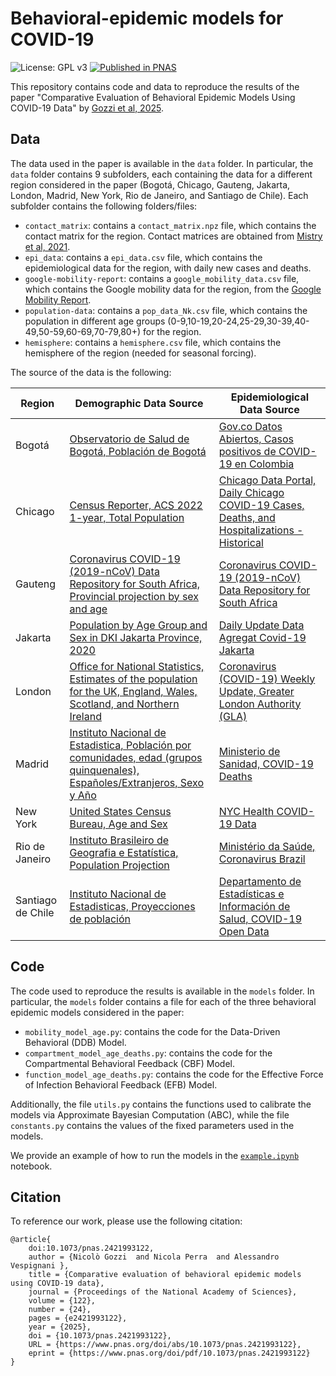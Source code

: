 # Behavioral-epidemic models for COVID-19
![License: GPL v3](https://img.shields.io/badge/License-GPLv3-orange.svg)
[![Published in PNAS](https://img.shields.io/badge/Published%20in-PNAS-blue)](https://doi.org/10.1073/pnas.2421993122)


This repository contains code and data to reproduce the results of the paper "Comparative Evaluation of Behavioral Epidemic Models Using COVID-19 Data" by [Gozzi et al, 2025](https://www.pnas.org/doi/abs/10.1073/pnas.2421993122). 

## Data

The data used in the paper is available in the `data` folder. In particular, the `data` folder contains 9 subfolders, each containing the data for a different region considered in the paper (Bogotá, Chicago, Gauteng, Jakarta, London, Madrid, New York, Rio de Janeiro, and Santiago de Chile). Each subfolder contains the following folders/files:
- `contact_matrix`: contains a `contact_matrix.npz` file, which contains the contact matrix for the region. Contact matrices are obtained from [Mistry et al, 2021](https://www.nature.com/articles/s41467-020-20544-y).
- `epi_data`: contains a `epi_data.csv` file, which contains the epidemiological data for the region, with daily new cases and deaths.
- `google-mobility-report`: contains a `google_mobility_data.csv` file, which contains the Google mobility data for the region, from the [Google Mobility Report](https://www.google.com/covid19/mobility/).
- `population-data`: contains a `pop_data_Nk.csv` file, which contains the population in different age groups (0-9,10-19,20-24,25-29,30-39,40-49,50-59,60-69,70-79,80+) for the region.
- `hemisphere`: contains a `hemisphere.csv` file, which contains the hemisphere of the region (needed for seasonal forcing).

The source of the data is the following: 

| Region | Demographic Data Source | Epidemiological Data Source |
|--------|------------------------|----------------------------|
| Bogotá | [Observatorio de Salud de Bogotá, Población de Bogotá](https://saludata.saludcapital.gov.co/osb/indicadores/poblacion-de-bogota-d-c-2005-2035/) | [Gov.co Datos Abiertos, Casos positivos de COVID-19 en Colombia](https://www.datos.gov.co/Salud-y-Protecci-n-Social/Casos-positivos-de-COVID-19-en-Colombia-/gt2j-8ykr/data) |
| Chicago | [Census Reporter, ACS 2022 1-year, Total Population](https://censusreporter.org/data/table/?table=B01001&primary_geo_id=16000US1714000&geo_ids=16000US1714000,05000US17031,31000US16980,04000US17,01000US) | [Chicago Data Portal, Daily Chicago COVID-19 Cases, Deaths, and Hospitalizations - Historical](https://data.cityofchicago.org/Health-Human-Services/Daily-Chicago-COVID-19-Cases-Deaths-and-Hospitaliz/kxzd-kd6a) |
| Gauteng | [Coronavirus COVID-19 (2019-nCoV) Data Repository for South Africa, Provincial projection by sex and age](https://github.com/dsfsi/covid19za/blob/master/data/official_stats/Provincial%20projection%20by%20sex%20and%20age%20(2002-2020)_web.xlsx) | [Coronavirus COVID-19 (2019-nCoV) Data Repository for South Africa](https://github.com/dsfsi/covid19za) |
| Jakarta | [Population by Age Group and Sex in DKI Jakarta Province, 2020](https://jakarta.bps.go.id/id/statistics-table/1/MTQyIzE=/jumlah-penduduk-menurut-kelompok-umur-dan-jenis-kelamin-di-provinsi-dki-jakarta-2015.html) | [Daily Update Data Agregat Covid-19 Jakarta](https://docs.google.com/spreadsheets/d/13oMUqcMijveq00qhSTtQnzJXNuhcdXwDtBRSHQWWLaU/edit?gid=332680197#gid=332680197) |
| London | [Office for National Statistics, Estimates of the population for the UK, England, Wales, Scotland, and Northern Ireland](https://www.ons.gov.uk/peoplepopulationandcommunity/populationandmigration/populationestimates/datasets/populationestimatesforukenglandandwalesscotlandandnorthernireland) | [Coronavirus (COVID-19) Weekly Update, Greater London Authority (GLA)](https://data.london.gov.uk/dataset/coronavirus--covid-19--cases) |
| Madrid | [Instituto Nacional de Estadistica, Población por comunidades, edad (grupos quinquenales), Españoles/Extranjeros, Sexo y Año](https://www.ine.es/jaxi/Datos.htm?path=/t20/e245/p08/l0/&file=02002.px) | [Ministerio de Sanidad, COVID-19 Deaths](https://raw.githubusercontent.com/datadista/datasets/master/COVID%2019/ccaa_covid19_fallecidos_por_fecha_defuncion_nueva_serie_original.csv) |
| New York | [United States Census Bureau, Age and Sex](https://data.census.gov/table?q=S0101&g=050XX00US36005,36061,36081,36085,36047) | [NYC Health COVID-19 Data](https://www.nyc.gov/site/doh/covid/covid-19-data-totals.page) |
| Rio de Janeiro | [Instituto Brasileiro de Geografia e Estatística, Population Projection](https://www.ibge.gov.br/en/statistics/social/population/18176-population-projection.html) | [Ministério da Saúde, Coronavirus Brazil](https://github.com/henriquemor/covid19-Brazil-timeseries) |
| Santiago de Chile | [Instituto Nacional de Estadisticas, Proyecciones de población](https://www.ine.gob.cl/estadisticas/sociales/demografia-y-vitales/proyecciones-de-poblacion) | [Departamento de Estadísticas e Información de Salud, COVID-19 Open Data](https://deis.minsal.cl/#datosabiertos) |

## Code

The code used to reproduce the results is available in the `models` folder. In particular, the `models` folder contains a file for each of the three behavioral epidemic models considered in the paper:
- `mobility_model_age.py`: contains the code for the Data-Driven Behavioral (DDB) Model.
- `compartment_model_age_deaths.py`: contains the code for the Compartmental Behavioral Feedback (CBF) Model.
- `function_model_age_deaths.py`: contains the code for the Effective Force of Infection Behavioral Feedback (EFB) Model.

Additionally, the file `utils.py` contains the functions used to calibrate the models via Approximate Bayesian Computation (ABC), while the file `constants.py` contains the values of the fixed parameters used in the models.

We provide an example of how to run the models in the [`example.ipynb`](example.ipynb) notebook.

## Citation 
To reference our work, please use the following citation:
```
@article{
    doi:10.1073/pnas.2421993122,
    author = {Nicolò Gozzi  and Nicola Perra  and Alessandro Vespignani },
    title = {Comparative evaluation of behavioral epidemic models using COVID-19 data},
    journal = {Proceedings of the National Academy of Sciences},
    volume = {122},
    number = {24},
    pages = {e2421993122},
    year = {2025},
    doi = {10.1073/pnas.2421993122},
    URL = {https://www.pnas.org/doi/abs/10.1073/pnas.2421993122},
    eprint = {https://www.pnas.org/doi/pdf/10.1073/pnas.2421993122}
}

```


